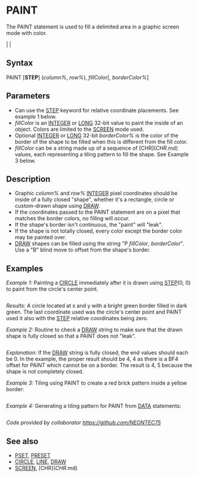 # PAINT

The PAINT statement is used to fill a delimited area in a graphic screen mode with color.

  

|  |

## Syntax

PAINT [**STEP**] (*column%*, *row%*), *fillColor*[, *borderColor%*]
  

## Parameters

* Can use the [STEP](STEP.md) keyword for relative coordinate placements. See example 1 below.
* *fillColor* is an [INTEGER](INTEGER.md) or [LONG](LONG.md) 32-bit value to paint the inside of an object. Colors are limited to the [SCREEN](SCREEN.md) mode used.
* Optional [INTEGER](INTEGER.md) or [LONG](LONG.md) 32-bit *borderColor%* is the color of the border of the shape to be filled when this is different from the fill color.
* *fillColor* can be a string made up of a sequence of [CHR$](CHR$.md) values, each representing a tiling pattern to fill the shape. See Example 3 below.

  

## Description

* Graphic *column%* and *row%* [INTEGER](INTEGER.md) pixel coordinates should be inside of a fully closed "shape", whether it's a rectangle, circle or custom-drawn shape using [DRAW](DRAW.md).
* If the coordinates passed to the PAINT statement are on a pixel that matches the border colors, no filling will occur.
* If the shape's border isn't continuous, the "paint" will "leak".
* If the shape is not totally closed, every color except the border color may be painted over.
* [DRAW](DRAW.md) shapes can be filled using the string "P *fillColor*, *borderColor*". Use a "B" blind move to offset from the shape's border.

  

## Examples

*Example 1:* Painting a [CIRCLE](CIRCLE.md) immediately after it is drawn using [STEP](STEP.md)(0, 0) to paint from the circle's center point.

``` [SCREEN](SCREEN.md) 12 x = 200: y = 200 [CIRCLE](CIRCLE.md) (x, y), 100, 10 PAINT [STEP](STEP.md)(0, 0), 2, 10  
```

*Results:* A circle located at x and y with a bright green border filled in dark green. The last coordinate used was the circle's center point and PAINT used it also with the [STEP](STEP.md) relative coordinates being zero.
  

*Example 2:* Routine to check a [DRAW](DRAW.md) string to make sure that the drawn shape is fully closed so that a PAINT does not "leak".

``` [SCREEN](SCREEN.md) 12 drw$ = "C15S20R9D4R6U3R3D3R7U5H3U2R9D3G2D6F1D3F5L10D1G1L4H2L7G2L3H2L3U8L2U5R1BF4"  [FOR](FOR.md) i = 1 [TO](TO.md) [LEN](LEN.md)(drw$)   tmp$ = [UCASE$](UCASE$.md)([MID$](MID$.md) "MID$ (function)")(drw$, i, 1))   check = 1   [SELECT CASE](SELECT CASE.md) tmp$     [CASE](CASE.md) "U": ver = -1: hor = 0     [CASE](CASE.md) "D": ver = 1: hor = 0     [CASE](CASE.md) "E": ver = -1: hor = 1     [CASE](CASE.md) "F": ver = 1: hor = 1     [CASE](CASE.md) "G": ver = 1: hor = -1     [CASE](CASE.md) "H": ver = -1: hor = -1     [CASE](CASE.md) "L": ver = 0: hor = -1     [CASE](CASE.md) "R": ver = 0: hor = 1     [CASE ELSE](CASE ELSE.md): check = 0   [END SELECT](END SELECT.md)   [IF](IF.md) check [THEN](THEN.md)     snum$ = ""     [FOR](FOR.md) j = i + 1 [TO](TO.md) i + 4 'set for up to 4 digits and spaces       [IF](IF.md) j > [LEN](LEN.md)(drw$) [THEN](THEN.md) [EXIT](EXIT.md) [FOR](FOR.md)       n$ = [MID$](MID$.md) "MID$ (function)")(drw$, j, 1)       num = [ASC](ASC.md) "ASC (function)")(n$)       [IF](IF.md) (num > 47 [AND](AND.md) "AND (boolean)") num < 58) [OR](OR.md) "OR (boolean)") num = 32 [THEN](THEN.md)         snum$ = snum$ + n$       [ELSE](ELSE.md): [EXIT](EXIT.md) [FOR](FOR.md)       [END IF](END IF.md)     [NEXT](NEXT.md)     vertical = vertical + (ver * [VAL](VAL.md)(snum$))     horizont = horizont + (hor * [VAL](VAL.md)(snum$))   [END IF](END IF.md)   [PRINT](PRINT.md) tmp$, horizont, vertical   '[SLEEP](SLEEP.md) [NEXT](NEXT.md) [PSET](PSET.md) (300, 300): [DRAW](DRAW.md) drw$  
```

*Explanation:* If the [DRAW](DRAW.md) string is fully closed, the end values should each be 0. In the example, the proper result should be 4, 4 as there is a BF4 offset for PAINT which cannot be on a border. The result is 4, 5 because the shape is not completely closed.
  

*Example 3:* Tiling using PAINT to create a red brick pattern inside a yellow border:

``` [DIM](DIM.md) Row$(1 [TO](TO.md) 8) [SCREEN](SCREEN.md) 12     'make red-brick wall     Row$(1) = [CHR$](CHR$.md)([&H](&H.md)0) + [CHR$](CHR$.md)([&H](&H.md)0) + [CHR$](CHR$.md)([&H](&H.md)FE) + [CHR$](CHR$.md)([&H](&H.md)FE)     Row$(2) = Row$(1)     Row$(3) = Row$(1)     Row$(4) = [CHR$](CHR$.md)([&H](&H.md)0) + [CHR$](CHR$.md)([&H](&H.md)0) + [CHR$](CHR$.md)([&H](&H.md)0) + [CHR$](CHR$.md)([&H](&H.md)0)     Row$(5) = [CHR$](CHR$.md)([&H](&H.md)0) + [CHR$](CHR$.md)([&H](&H.md)0) + [CHR$](CHR$.md)([&H](&H.md)EF) + [CHR$](CHR$.md)([&H](&H.md)EF)     Row$(6) = Row$(5)     Row$(7) = Row$(5)     Row$(8) = Row$(4)     Tile$ = Row$(1) + Row$(2) + Row$(3) + Row$(4) + Row$(5) + Row$(6) + Row$(7) + Row$(8)      [LINE](LINE.md) (59, 124)-(581, 336), 14, B 'yellow box border to paint inside     PAINT (320, 240), Tile$, 14 'paints brick tiles within yellow border  
```

  

*Example 4:* Generating a tiling pattern for PAINT from [DATA](DATA.md) statements:

``` ptndata: [DATA](DATA.md) "c4444444" [DATA](DATA.md) "c4444444" [DATA](DATA.md) "cccccccc" [DATA](DATA.md) "444c4444" [DATA](DATA.md) "444c4444" [DATA](DATA.md) "444c4444" [DATA](DATA.md) "cccccccc" [DATA](DATA.md) "c4444444" [DATA](DATA.md) ---  [RESTORE](RESTORE.md) ptndata: ptn$ = loadpattern$  [SCREEN](SCREEN.md) 7 [DRAW](DRAW.md) "c15l15f10g10r30g10f10l50u80r100m160,100" PAINT (160, 90), ptn$, 15  [FUNCTION](FUNCTION.md) loadpattern$     [DIM](DIM.md) quad(0 TO 3) [AS](AS.md) [INTEGER](INTEGER.md)     res$ = ""     [DO](DO.md)         [READ](READ.md) row$         [IF](IF.md) [LEFT$](LEFT$.md)(row$, 3) = "---" [THEN](THEN.md) [EXIT](EXIT.md) [DO](DO.md)         [FOR](FOR.md) x = 0 [TO](TO.md) 7             pixel = [VAL](VAL.md)("&h" + [MID$](MID$.md) "MID$ (function)")(row$, x + 1, 1))             [FOR](FOR.md) bit = 0 [TO](TO.md) 3                 [IF](IF.md) pixel [AND](AND.md) 2 ^ bit [THEN](THEN.md)                     quad(bit) = quad(bit) [OR](OR.md) (2 ^ (7 - x))                 [END](END.md) [IF](IF.md)             [NEXT](NEXT.md)         [NEXT](NEXT.md)         [FOR](FOR.md) i = 0 [TO](TO.md) 3             res$ = res$ + [CHR$](CHR$.md)(quad(i))             quad(i) = 0         [NEXT](NEXT.md)     [LOOP](LOOP.md)     loadpattern$ = res$ [END](END.md) [FUNCTION](FUNCTION.md)  
```

*Code provided by collaborator <https://github.com/NEONTEC75>*
  

## See also

* [PSET](PSET.md), [PRESET](PRESET.md)
* [CIRCLE](CIRCLE.md), [LINE](LINE.md), [DRAW](DRAW.md)
* [SCREEN](SCREEN.md), [CHR$](CHR$.md)

  
